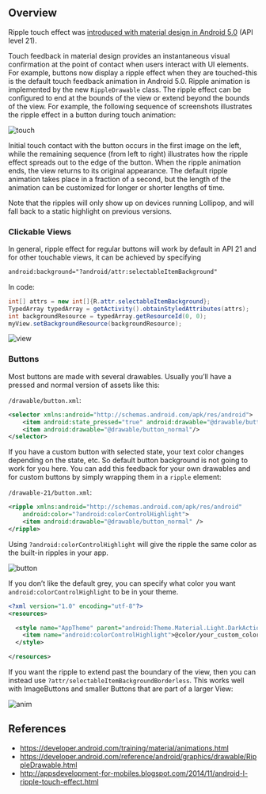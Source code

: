 ## Overview

Ripple touch effect was [introduced with material design in Android 5.0](https://www.youtube.com/watch?v=97SWYiRtF0Y&t=482) (API level 21).

Touch feedback in material design provides an instantaneous visual confirmation at the point of contact when users interact with UI elements. For example, buttons now display a ripple effect when they are touched-this is the default touch feedback animation in Android 5.0. Ripple animation is implemented by the new `RippleDrawable` class. The ripple effect can be configured to end at the bounds of the view or extend beyond the bounds of the view. For example, the following sequence of screenshots illustrates the ripple effect in a button during touch animation:

  ![touch](http://i.imgur.com/hrkinJY.png)

Initial touch contact with the button occurs in the first image on the left, while the remaining sequence (from left to right) illustrates how the ripple effect spreads out to the edge of the button. When the ripple animation ends, the view returns to its original appearance. The default ripple animation takes place in a fraction of a second, but the length of the animation can be customized for longer or shorter lengths of time.

Note that the ripples will only show up on devices running Lollipop, and will fall back to a static highlight on previous versions.

### Clickable Views

In general, ripple effect for regular buttons will work by default in API 21 and for other touchable views, it can be achieved by specifying

```xml
android:background="?android/attr:selectableItemBackground"
```

In code:

```java
int[] attrs = new int[]{R.attr.selectableItemBackground};
TypedArray typedArray = getActivity().obtainStyledAttributes(attrs);
int backgroundResource = typedArray.getResourceId(0, 0);
myView.setBackgroundResource(backgroundResource);
```

  ![view](http://i.imgur.com/SkExpyw.gif)


### Buttons

Most buttons are made with several drawables. Usually you’ll have a pressed and normal version of assets like this:

`/drawable/button.xml`:

```xml
<selector xmlns:android="http://schemas.android.com/apk/res/android">
    <item android:state_pressed="true" android:drawable="@drawable/button_pressed"/>
    <item android:drawable="@drawable/button_normal"/>
</selector>
```

If you have a custom button with selected state, your text color changes depending on the state, etc. So default button background is not going to work for you here. You can add this feedback for your own drawables and for custom buttons by simply wrapping them in a `ripple` element:

`/drawable-21/button.xml`:

```xml
<ripple xmlns:android="http://schemas.android.com/apk/res/android"
    android:color="?android:colorControlHighlight">
    <item android:drawable="@drawable/button_normal" />
</ripple>
```

Using `?android:colorControlHighlight` will give the ripple the same color as the built-in ripples in your app.

  ![button](http://i.imgur.com/L9ZnabL.gif)

If you don’t like the default grey, you can specify what color you want `android:colorControlHighlight` to be in your theme.

```xml
<?xml version="1.0" encoding="utf-8"?>
<resources>

  <style name="AppTheme" parent="android:Theme.Material.Light.DarkActionBar">
    <item name="android:colorControlHighlight">@color/your_custom_color</item>
  </style>

</resources>
```

If you want the ripple to extend past the boundary of the view, then you can instead use `?attr/selectableItemBackgroundBorderless`. This works well with ImageButtons and smaller Buttons that are part of a larger View:

  ![anim](http://i.imgur.com/RYQ6nnB.gif)

## References

* <https://developer.android.com/training/material/animations.html>
* <https://developer.android.com/reference/android/graphics/drawable/RippleDrawable.html>
* <http://appsdevelopment-for-mobiles.blogspot.com/2014/11/android-l-ripple-touch-effect.html>
